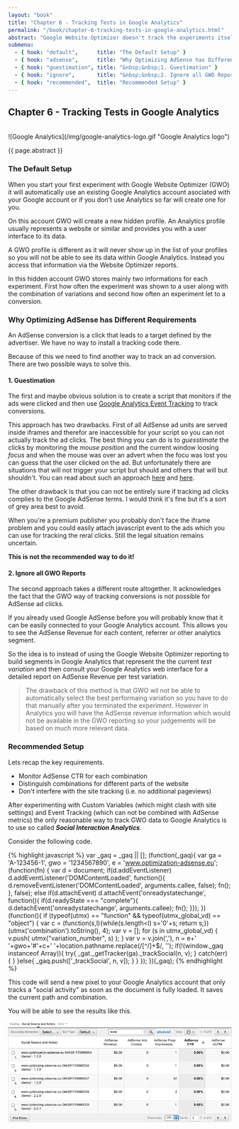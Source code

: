 ```yaml
---
layout: "book"
title: "Chapter 6 - Tracking Tests in Google Analytics"
permalink: "/book/chapter-6-tracking-tests-in-google-analytics.html"
abstract: "Google Website Optimizer doesn't track the experiments itself. Instead it utilizes Google Analytics. Read this chapter to learn about the principles of tracking experiments and what has to be done to track AdSense conversions."
submenu:
  - { hook: "default",      title: "The Default Setup" }
  - { hook: "adsense",      title: "Why Optimizing AdSense has Different Requirements" }
  - { hook: "guestimation", title: "&nbsp;&nbsp;1. Guestimation" }
  - { hook: "ignore",       title: "&nbsp;&nbsp;2. Ignore all GWO Reports" }
  - { hook: "recommended",  title: "Recommended Setup" }
---
```

## Chapter 6 - Tracking Tests in Google Analytics

<br/>
![Google Analytics](/img/google-analytics-logo.gif "Google Analytics logo")

{{ page.abstract }}

### The Default Setup<a name="default">&nbsp;</a>

When you start your first experiment with Google Website Optimizer (GWO) it will automatically use an existing Google Analytics account asociated with your Google account or if you don't use Analytics so far will create one for you.

On this account GWO will create a new hidden profile. An Analytics profile usually represents a website or similar and provides you with a user interface to its data.

A GWO profile is different as it will never show up in the list of your profiles so you will not be able to see its data within Google Analytics. Instead you access that information via the Website Optimizer reports.

In this hidden account GWO stores mainly two informations for each experiment. First how often the experiment was shown to a user along with the combination of variations and second how often an experiment let to a conversion.

### Why Optimizing AdSense has Different Requirements<a name="adsense">&nbsp;</a>

An AdSense conversion is a click that leads to a target defined by the advertiser. We have no way to install a tracking code there.

Because of this we need to find another way to track an ad conversion. There are two possible ways to solve this.

#### 1. Guestimation<a name="guestimation">&nbsp;</a>

The first and maybe obvious solution is to create a script that monitors if the ads were clicked and then use [Google Analytics Event Tracking](http://code.google.com/apis/analytics/docs/tracking/eventTrackerGuide.html "Google Analytics Event Tracking") to track conversions.

This approach has two drawbacks. First of all AdSense ad units are served inside iframes and therefor are inaccessible for your script so you can not actually track the ad clicks. The best thing you can do is to _guesstimate_ the clicks by monitoring the _mouse position_ and the current window loosing _focus_ and when the mouse was over an advert when the focu was lost you can guess that the user clicked on the ad. But unfortunately there are situations that will not trigger your script but should and others that will but shouldn't. You can read about such an approach [here](http://www.bennadel.com/blog/1752-Tracking-Google-AdSense-Clicks-With-jQuery-And-ColdFusion.htm "Blog post: Tracking Google AdSense Clicks With jQuery And ColdFusion") and [here](http://supriyadisw.net/2006/07/adsense-clicks-tracker "Blog post: Adsense Clicks Tracker").

The other drawback is that you can not be entirely sure if tracking ad clicks complies to the Google AdSense terms. I would think it's fine but it's a sort of grey area best to avoid.

When you're a premium publisher you probably don't face the iframe problem and you could easily attach javascript event to the ads which you can use for tracking the reral clicks. Still the legal situation remains uncertain.

**This is not the recommended way to do it!**

#### 2. Ignore all GWO Reports<a name="ignore">&nbsp;</a>

The second approach takes a different route altogether. It acknowledges the fact that the GWO way of tracking conversions is not possible for AdSense ad clicks.

If you already used Google AdSense before you will probably know that it can be easily connected to your Google Analytics account. This allows you to see the AdSense Revenue for each content, referrer or other analytics segment.

So the idea is to instead of using the Google Website Optimizer reporting to build segments in Google Analytics that represent the the current _test variation_ and then consult your Google Analytics web interface for a detailed report on AdSense Revenue per test variation.

> The drawback of this method is that GWO wil not be able to automatically select the best performaing variation so you have to do that manually after you terminated the experiment.
> However in Analytics you will have the AdSense revenue information which would not be available in the GWO reporting so your judgements will be based on much more relevant data.

### Recommended Setup<a name="recommended">&nbsp;</a>

Lets recap the key requirements.

* Monitor AdSense CTR for each combination
* Distinguish combinations for different parts of the website
* Don't interfere with the site tracking (i.e. no additional pageviews)

After experimenting with Custom Variables (which might clash with site settings) and Event Tracking (which can not be combined with AdSense metrics) the only reasonable way to track GWO data to Google Analytics is to use so called ***Social Interaction Analytics***.

Consider the following code.

{% highlight javascript %}
var _gaq = _gaq || [];
(function(_gaq){
  var ga  = 'A-123456-1',
      gwo = '1234567890',
      e   = 'www.optimization-adsense.eu';
  (function(fn) {
    var d = document;
    if(d.addEventListener) d.addEventListener('DOMContentLoaded', function(){ d.removeEventListener('DOMContentLoaded', arguments.callee, false); fn(); }, false);
    else if(d.attachEvent) d.attachEvent('onreadystatechange', function(){ if(d.readyState === "complete"){ d.detachEvent('onreadystatechange', arguments.callee); fn(); }});
  })(function(){
    if (typeof(utmx) == "function" && typeof(utmx_global_vd) == "object") {
      var c = (function(s,l){while(s.length<l) s='0'+s; return s;})(utmx('combination').toString(), 4);
      var v = []; for (s in utmx_global_vd) { v.push( utmx("variation_number", s) ); }
      var v = v.join(','), n = e+' '+gwo+'#'+c+' '+location.pathname.replace(/[^\/]+$/, '');
      if(!(window._gaq instanceof Array)){
        try{ _gat._getTracker(ga)._trackSocial(n, v); } catch(err) { }
      }else{
        _gaq.push(['_trackSocial', n, v]);
      }
    }
  });
})(_gaq);
{% endhighlight %}

This code will send a new pixel to your Google Analytics account that only tracks a "social activity" as soon as the document is fully loaded. It saves the current path and combination.

You will be able to see the results like this.

![Google Analytics Social Interaction view](/img/scenarios/ga-adsense-per-experiment-combination-and-path.png)


